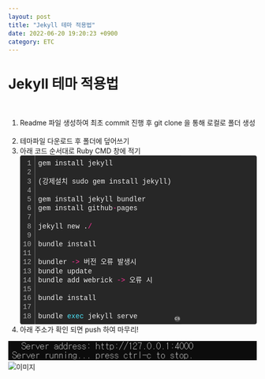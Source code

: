 ```yaml
---
layout: post
title: "Jekyll 테마 적용법"
date: 2022-06-20 19:20:23 +0900
category: ETC
---
```


<h1>Jekyll 테마 적용법</h1>

<br> 
<ol>
<li>Readme 파일 생성하여 최초 commit 진행 후 git clone 을 통해 로컬로 폴더 생성</li> 
<br>
<li>테마파일 다운로드 후 폴더에 덮어쓰기</li> 


<li>아래 코드 순서대로 Ruby CMD 창에 적기</li>



<div class="colorscripter-code" style="color:#f0f0f0;font-family:Consolas, 'Liberation Mono', Menlo, Courier, monospace !important; position:relative !important;overflow:auto"><table class="colorscripter-code-table" style="margin:0;padding:0;border:none;background-color:#272727;border-radius:4px;" cellspacing="0" cellpadding="0"><tr><td style="padding:6px;border-right:2px solid #4f4f4f"><div style="margin:0;padding:0;word-break:normal;text-align:right;color:#aaa;font-family:Consolas, 'Liberation Mono', Menlo, Courier, monospace !important;line-height:130%"><div style="line-height:130%">1</div><div style="line-height:130%">2</div><div style="line-height:130%">3</div><div style="line-height:130%">4</div><div style="line-height:130%">5</div><div style="line-height:130%">6</div><div style="line-height:130%">7</div><div style="line-height:130%">8</div><div style="line-height:130%">9</div><div style="line-height:130%">10</div><div style="line-height:130%">11</div><div style="line-height:130%">12</div><div style="line-height:130%">13</div><div style="line-height:130%">14</div><div style="line-height:130%">15</div><div style="line-height:130%">16</div><div style="line-height:130%">17</div><div style="line-height:130%">18</div></div></td><td style="padding:6px 0;text-align:left"><div style="margin:0;padding:0;color:#f0f0f0;font-family:Consolas, 'Liberation Mono', Menlo, Courier, monospace !important;line-height:130%"><div style="padding:0 6px; white-space:pre; line-height:130%">gem&nbsp;install&nbsp;jekyll</div><div style="padding:0 6px; white-space:pre; line-height:130%">&nbsp;</div><div style="padding:0 6px; white-space:pre; line-height:130%">(강제설치&nbsp;sudo&nbsp;gem&nbsp;install&nbsp;jekyll)</div><div style="padding:0 6px; white-space:pre; line-height:130%">&nbsp;</div><div style="padding:0 6px; white-space:pre; line-height:130%">gem&nbsp;install&nbsp;jekyll&nbsp;bundler</div><div style="padding:0 6px; white-space:pre; line-height:130%">gem&nbsp;install&nbsp;github<span style="color:#0086b3"></span><span style="color:#ff3399">-</span>pages</div><div style="padding:0 6px; white-space:pre; line-height:130%">&nbsp;</div><div style="padding:0 6px; white-space:pre; line-height:130%">jekyll&nbsp;new&nbsp;.<span style="color:#0086b3"></span><span style="color:#ff3399">/</span></div><div style="padding:0 6px; white-space:pre; line-height:130%">&nbsp;</div><div style="padding:0 6px; white-space:pre; line-height:130%">bundle&nbsp;install</div><div style="padding:0 6px; white-space:pre; line-height:130%">&nbsp;</div><div style="padding:0 6px; white-space:pre; line-height:130%">bundler&nbsp;<span style="color:#0086b3"></span><span style="color:#ff3399">-</span><span style="color:#0086b3"></span><span style="color:#ff3399">&gt;</span>&nbsp;버전&nbsp;오류&nbsp;발생시</div><div style="padding:0 6px; white-space:pre; line-height:130%">bundle&nbsp;update&nbsp;</div><div style="padding:0 6px; white-space:pre; line-height:130%">bundle&nbsp;add&nbsp;webrick&nbsp;<span style="color:#0086b3"></span><span style="color:#ff3399">-</span><span style="color:#0086b3"></span><span style="color:#ff3399">&gt;</span>&nbsp;오류&nbsp;시</div><div style="padding:0 6px; white-space:pre; line-height:130%">&nbsp;</div><div style="padding:0 6px; white-space:pre; line-height:130%">bundle&nbsp;install</div><div style="padding:0 6px; white-space:pre; line-height:130%">&nbsp;</div><div style="padding:0 6px; white-space:pre; line-height:130%">bundle&nbsp;<span style="color:#4be6fa">exec</span>&nbsp;jekyll&nbsp;serve</div></div></td><td style="vertical-align:bottom;padding:0 2px 4px 0"><a href="http://colorscripter.com/info#e" target="_blank" style="text-decoration:none;color:white"><span style="font-size:9px;word-break:normal;background-color:#4f4f4f;color:white;border-radius:10px;padding:1px">cs</span></a></td></tr></table></div>
<li>아래 주소가 확인 되면 push 하여 마무리!</li></ol>

![올라가라](./images/2022-06-21-13-57-24.png)
![이미지](/YuJaenam/YuJaenam.github.io/raw/main/_posts/imges/images/2022-06-22-09-42-55.png)